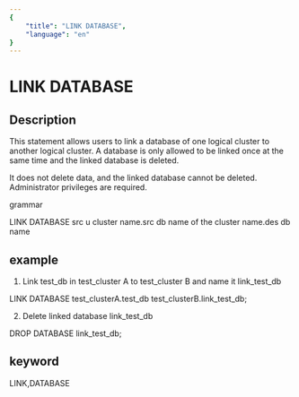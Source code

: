 ```yaml
---
{
    "title": "LINK DATABASE",
    "language": "en"
}
---
```


<!-- 
Licensed to the Apache Software Foundation (ASF) under one
or more contributor license agreements.  See the NOTICE file
distributed with this work for additional information
regarding copyright ownership.  The ASF licenses this file
to you under the Apache License, Version 2.0 (the
"License"); you may not use this file except in compliance
with the License.  You may obtain a copy of the License at

  http://www.apache.org/licenses/LICENSE-2.0

Unless required by applicable law or agreed to in writing,
software distributed under the License is distributed on an
"AS IS" BASIS, WITHOUT WARRANTIES OR CONDITIONS OF ANY
KIND, either express or implied.  See the License for the
specific language governing permissions and limitations
under the License.
-->

# LINK DATABASE
## Description

This statement allows users to link a database of one logical cluster to another logical cluster. A database is only allowed to be linked once at the same time and the linked database is deleted.

It does not delete data, and the linked database cannot be deleted. Administrator privileges are required.

grammar

LINK DATABASE src u cluster name.src db name of the cluster name.des db name

## example

1. Link test_db in test_cluster A to test_cluster B and name it link_test_db

LINK DATABASE test_clusterA.test_db test_clusterB.link_test_db;

2. Delete linked database link_test_db

DROP DATABASE link_test_db;

## keyword
LINK,DATABASE
